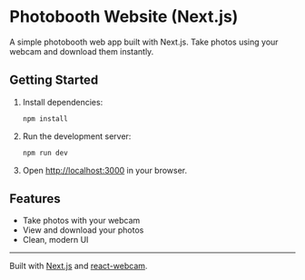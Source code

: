 # Photobooth Website (Next.js)

A simple photobooth web app built with Next.js. Take photos using your webcam and download them instantly.

## Getting Started

1. Install dependencies:
   ```bash
   npm install
   ```
2. Run the development server:
   ```bash
   npm run dev
   ```
3. Open [http://localhost:3000](http://localhost:3000) in your browser.

## Features
- Take photos with your webcam
- View and download your photos
- Clean, modern UI

---

Built with [Next.js](https://nextjs.org/) and [react-webcam](https://github.com/mozmorris/react-webcam).
